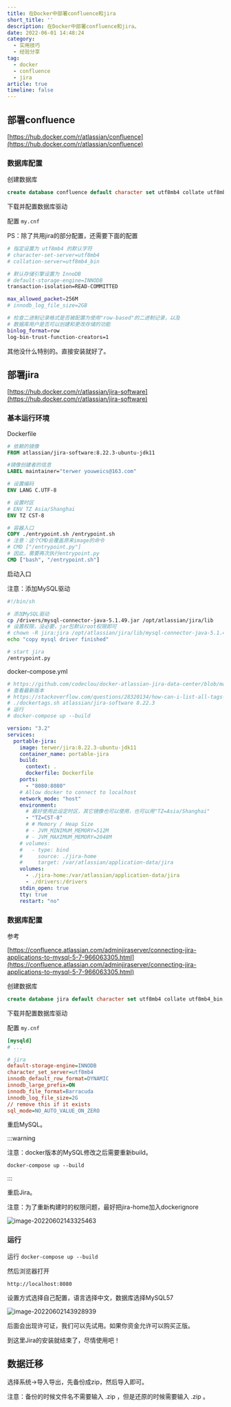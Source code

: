 ```yaml
---
title: 在Docker中部署confluence和jira
short_title: ''
description: 在Docker中部署confluence和jira。
date: 2022-06-01 14:48:24
category:
  - 实用技巧
  - 经验分享
tag:
  - docker
  - confluence
  - jira
article: true
timeline: false
---
```

## 部署confluence

[https://hub.docker.com/r/atlassian/confluence](https://hub.docker.com/r/atlassian/confluence)

### 数据库配置

创建数据库

```sql
create database confluence default character set utf8mb4 collate utf8mb4_bin;
```

下载并配置数据库驱动

配置 `my.cnf`

PS：除了共用jira的部分配置，还需要下面的配置

```bash
# 指定设置为 utf8mb4 的默认字符
# character-set-server=utf8mb4
# collation-server=utf8mb4_bin

# 默认存储引擎设置为 InnoDB
# default-storage-engine=INNODB
transaction-isolation=READ-COMMITTED

max_allowed_packet=256M
# innodb_log_file_size=2GB

# 检查二进制记录格式是否被配置为使用"row-based"的二进制记录，以及
# 数据库用户是否可以创建和更改存储的功能
binlog_format=row
log-bin-trust-function-creators=1
```

其他没什么特别的。直接安装就好了。

## 部署jira

[https://hub.docker.com/r/atlassian/jira-software](https://hub.docker.com/r/atlassian/jira-software)

### 基本运行环境

Dockerfile

```dockerfile
# 依赖的镜像
FROM atlassian/jira-software:8.22.3-ubuntu-jdk11

#镜像创建者的信息
LABEL maintainer="terwer youweics@163.com"

# 设置编码
ENV LANG C.UTF-8

# 设置时区
# ENV TZ Asia/Shanghai
ENV TZ CST-8

# 容器入口
COPY ./entrypoint.sh /entrypoint.sh
# 注意：这个CMD会覆盖原来image的命令
# CMD ["/entrypoint.py"]
# 因此，需要再次执行entrypoint.py
CMD ["bash", "/entrypoint.sh"]
```

启动入口

注意：添加MySQL驱动

```bash
#!/bin/sh

# 添加MySQL驱动
cp /drivers/mysql-connector-java-5.1.49.jar /opt/atlassian/jira/lib
# 设置权限，没必要，jar包默认root权限即可
# chown -R jira:jira /opt/atlassian/jira/lib/mysql-connector-java-5.1.49.jar
echo "copy mysql driver finished"

# start jira
/entrypoint.py
```

docker-compose.yml

```yaml
# https://github.com/codeclou/docker-atlassian-jira-data-center/blob/master/versions/8.20.5/docker-compose-one-node.yml
# 查看最新版本
# https://stackoverflow.com/questions/28320134/how-can-i-list-all-tags-for-a-docker-image-on-a-remote-registry
# ./dockertags.sh atlassian/jira-software 8.22.3
# 运行
# docker-compose up --build

version: "3.2"
services:
  portable-jira:
    image: terwer/jira:8.22.3-ubuntu-jdk11
    container_name: portable-jira
    build:
      context: .
      dockerfile: Dockerfile
    ports:
      - "8080:8080"
    # Allow docker to connect to localhost
    network_mode: "host"
    environment:
      # 最好使用此设定时区，其它镜像也可以使用，也可以用"TZ=Asia/Shanghai"
      - "TZ=CST-8"
      # # Memory / Heap Size
      # - JVM_MINIMUM_MEMORY=512M
      # - JVM_MAXIMUM_MEMORY=2048M
    # volumes:
    #   - type: bind
    #     source: ./jira-home
    #     target: /var/atlassian/application-data/jira
    volumes:
      - ./jira-home:/var/atlassian/application-data/jira
      - ./drivers:/drivers
    stdin_open: true
    tty: true
    restart: "no"

```

### 数据库配置

参考

[https://confluence.atlassian.com/adminjiraserver/connecting-jira-applications-to-mysql-5-7-966063305.html](https://confluence.atlassian.com/adminjiraserver/connecting-jira-applications-to-mysql-5-7-966063305.html)

创建数据库

```sql
create database jira default character set utf8mb4 collate utf8mb4_bin;
```

下载并配置数据库驱动

配置 `my.cnf`

```ini
[mysqld]
# ...

# jira
default-storage-engine=INNODB
character_set_server=utf8mb4
innodb_default_row_format=DYNAMIC
innodb_large_prefix=ON
innodb_file_format=Barracuda
innodb_log_file_size=2G
// remove this if it exists
sql_mode=NO_AUTO_VALUE_ON_ZERO
```

重启MySQL。

:::warning

注意：docker版本的MySQL修改之后需要重新build。

```
docker-compose up --build
```

:::

重启Jira。

注意：为了重新构建时的权限问题，最好把jira-home加入dockerignore

![image-20220602143325463](https://img1.terwer.space/20220602143330.png)

### 运行

运行 `docker-compose up --build`

然后浏览器打开

```
http://localhost:8080
```

设置方式选择自己配置，语言选择中文，数据库选择MySQL57

![image-20220602143928939](https://img1.terwer.space/20220602143929.png)

后面会出现许可证，我们可以先试用。如果你资金允许可以购买正版。

到这里Jira的安装就结束了，尽情使用吧！

## 数据迁移

选择系统->导入导出，先备份成zip，然后导入即可。

注意：备份的时候文件名不需要输入 .zip ，但是还原的时候需要输入 .zip 。